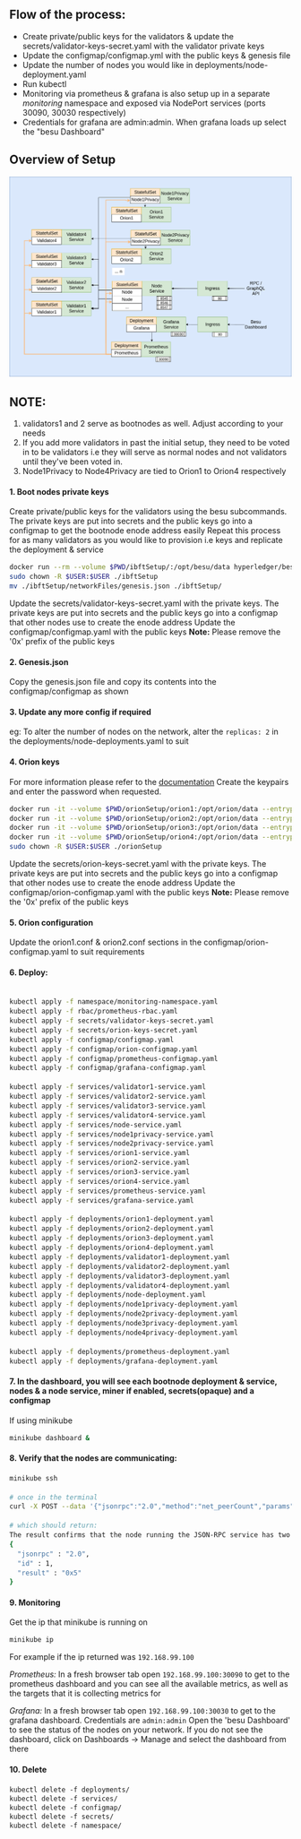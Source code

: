 
## Flow of the process:
- Create private/public keys for the validators & update the secrets/validator-keys-secret.yaml with the validator private keys
- Update the configmap/configmap.yml with the public keys & genesis file
- Update the number of nodes you would like in deployments/node-deployment.yaml
- Run kubectl
- Monitoring via prometheus & grafana is also setup up in a separate *monitoring* namespace and exposed via NodePort services (ports 30090, 30030 respectively)
- Credentials for grafana are admin:admin. When grafana loads up select the "besu Dashboard"

## Overview of Setup
![Image ibft](../../images/ibft-orion.png)

## NOTE:
1. validators1 and 2 serve as bootnodes as well. Adjust according to your needs
2. If you add more validators in past the initial setup, they need to be voted in to be validators i.e they will serve as normal nodes and not validators until they've been voted in.
3. Node1Privacy to Node4Privacy are tied to Orion1 to Orion4 respectively

#### 1. Boot nodes private keys
Create private/public keys for the validators using the besu subcommands. The private keys are put into secrets and the public keys go into a configmap to get the bootnode enode address easily
Repeat this process for as many validators as you would like to provision i.e keys and replicate the deployment & service

```bash
docker run --rm --volume $PWD/ibftSetup/:/opt/besu/data hyperledger/besu:develop operator generate-blockchain-config --config-file=/opt/besu/data/ibftConfigFile.json --to=/opt/besu/data/networkFiles --private-key-file-name=key
sudo chown -R $USER:$USER ./ibftSetup
mv ./ibftSetup/networkFiles/genesis.json ./ibftSetup/
```

Update the secrets/validator-keys-secret.yaml with the private keys. The private keys are put into secrets and the public keys go into a configmap that other nodes use to create the enode address
Update the configmap/configmap.yaml with the public keys
**Note:** Please remove the '0x' prefix of the public keys

#### 2. Genesis.json
Copy the genesis.json file and copy its contents into the configmap/configmap as shown

#### 3. Update any more config if required
eg: To alter the number of nodes on the network, alter the `replicas: 2` in the deployments/node-deployments.yaml to suit

#### 4. Orion keys
For more information please refer to the [documentation](https://docs.orion.pegasys.tech/en/stable/Getting-Started/Quickstart/#2-generate-keys) 
Create the keypairs and enter the password when requested. 
```bash
docker run -it --volume $PWD/orionSetup/orion1:/opt/orion/data --entrypoint "/bin/sh" pegasyseng/orion:develop -c 'cd /opt/orion/data && /opt/orion/bin/orion -g nodeKey'
docker run -it --volume $PWD/orionSetup/orion2:/opt/orion/data --entrypoint "/bin/sh" pegasyseng/orion:develop -c 'cd /opt/orion/data && /opt/orion/bin/orion -g nodeKey'
docker run -it --volume $PWD/orionSetup/orion3:/opt/orion/data --entrypoint "/bin/sh" pegasyseng/orion:develop -c 'cd /opt/orion/data && /opt/orion/bin/orion -g nodeKey' 
docker run -it --volume $PWD/orionSetup/orion4:/opt/orion/data --entrypoint "/bin/sh" pegasyseng/orion:develop -c 'cd /opt/orion/data && /opt/orion/bin/orion -g nodeKey' 
sudo chown -R $USER:$USER ./orionSetup
```

Update the secrets/orion-keys-secret.yaml with the private keys. The private keys are put into secrets and the public keys go into a configmap that other nodes use to create the enode address
Update the configmap/orion-configmap.yaml with the public keys
**Note:** Please remove the '0x' prefix of the public keys

#### 5. Orion configuration
Update the orion1.conf & orion2.conf sections in the configmap/orion-configmap.yaml to suit requirements 

#### 6. Deploy:
```bash

kubectl apply -f namespace/monitoring-namespace.yaml
kubectl apply -f rbac/prometheus-rbac.yaml
kubectl apply -f secrets/validator-keys-secret.yaml
kubectl apply -f secrets/orion-keys-secret.yaml
kubectl apply -f configmap/configmap.yaml
kubectl apply -f configmap/orion-configmap.yaml
kubectl apply -f configmap/prometheus-configmap.yaml
kubectl apply -f configmap/grafana-configmap.yaml

kubectl apply -f services/validator1-service.yaml
kubectl apply -f services/validator2-service.yaml
kubectl apply -f services/validator3-service.yaml
kubectl apply -f services/validator4-service.yaml
kubectl apply -f services/node-service.yaml
kubectl apply -f services/node1privacy-service.yaml
kubectl apply -f services/node2privacy-service.yaml
kubectl apply -f services/orion1-service.yaml
kubectl apply -f services/orion2-service.yaml
kubectl apply -f services/orion3-service.yaml
kubectl apply -f services/orion4-service.yaml
kubectl apply -f services/prometheus-service.yaml
kubectl apply -f services/grafana-service.yaml

kubectl apply -f deployments/orion1-deployment.yaml
kubectl apply -f deployments/orion2-deployment.yaml
kubectl apply -f deployments/orion3-deployment.yaml
kubectl apply -f deployments/orion4-deployment.yaml
kubectl apply -f deployments/validator1-deployment.yaml
kubectl apply -f deployments/validator2-deployment.yaml
kubectl apply -f deployments/validator3-deployment.yaml
kubectl apply -f deployments/validator4-deployment.yaml
kubectl apply -f deployments/node-deployment.yaml
kubectl apply -f deployments/node1privacy-deployment.yaml
kubectl apply -f deployments/node2privacy-deployment.yaml
kubectl apply -f deployments/node3privacy-deployment.yaml
kubectl apply -f deployments/node4privacy-deployment.yaml

kubectl apply -f deployments/prometheus-deployment.yaml
kubectl apply -f deployments/grafana-deployment.yaml

```



#### 7. In the dashboard, you will see each bootnode deployment & service, nodes & a node service, miner if enabled, secrets(opaque) and a configmap

If using minikube
```bash
minikube dashboard &
```

#### 8. Verify that the nodes are communicating:
```bash
minikube ssh

# once in the terminal
curl -X POST --data '{"jsonrpc":"2.0","method":"net_peerCount","params":[],"id":1}' <besu_NODE_SERVICE_HOST>:8545

# which should return:
The result confirms that the node running the JSON-RPC service has two peers:
{
  "jsonrpc" : "2.0",
  "id" : 1,
  "result" : "0x5"
}

```


#### 9. Monitoring
Get the ip that minikube is running on
```bash
minikube ip
```

For example if the ip returned was `192.168.99.100`

*Prometheus:*
In a fresh browser tab open `192.168.99.100:30090` to get to the prometheus dashboard and you can see all the available metrics, as well as the targets that it is collecting metrics for

*Grafana:*
In a fresh browser tab open `192.168.99.100:30030` to get to the grafana dashboard. Credentials are `admin:admin` Open the 'besu Dashboard' to see the status of the nodes on your network. If you do not see the dashboard, click on Dashboards -> Manage and select the dashboard from there


#### 10. Delete
```
kubectl delete -f deployments/
kubectl delete -f services/
kubectl delete -f configmap/
kubectl delete -f secrets/
kubectl delete -f namespace/
```
